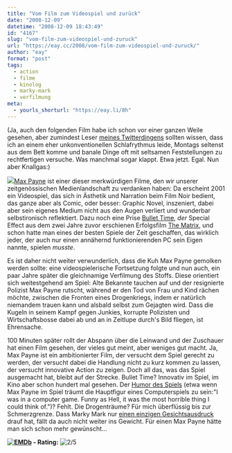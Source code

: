 ```yaml
---
title: "Vom Film zum Videospiel und zurück"
date: "2008-12-09"
datetime: "2008-12-09 18:43:49"
id: "4167"
slug: "vom-film-zum-videospiel-und-zuruck"
url: "https://eay.cc/2008/vom-film-zum-videospiel-und-zuruck/"
author: "eay"
format: "post"
tags:
  - action
  - filme
  - kinolog
  - marky-mark
  - verfilmung
meta:
  - yourls_shorturl: "https://eay.li/8h"
---
```


(Ja, auch den folgenden Film habe ich schon vor einer ganzen Weile gesehen, aber zumindest Leser [meines Twitterdingens](http://twitter.com/Eay) sollten wissen, dass ich an einem eher unkonventionellen Schlafrythmus leide, Montags seltenst aus dem Bett komme und banale Dinge oft mit seltsamen Feststellungen zu rechtfertigen versuche. Was manchmal sogar klappt. Etwa jetzt. Egal. Nun aber Knallgas:)

![](/uploads/2008/maxpayne.jpg)[Max Payne](http://www.imdb.com/title/tt0467197/) ist einer dieser merkwürdigen Filme, den wir unserer zeitgenössischen Medienlandschaft zu verdanken haben: Da erscheint 2001 ein Videospiel, das sich in Ästhetik und Narration beim Film Noir bedient, das ganze aber als Comic, oder besser: Graphic Novel, inszeniert, dabei aber sein eigenes Medium nicht aus den Augen verliert und wunderbar selbstironisch reflektiert. Dazu noch eine Prise [Bullet Time](http://de.wikipedia.org/wiki/Bullet_Time), _der_ Special Effect aus dem zwei Jahre zuvor erschienen Erfolgsfilm [The Matrix](http://www.amazon.de/exec/obidos/ASIN/B00004RYTJ/eayznet-21), und schon hatte man eines der besten Spiele der Zeit geschaffen, das wirklich jeder, der auch nur einen annähernd funktionierenden PC sein Eigen nannte, spielen _musste_.

Es ist daher nicht weiter verwunderlich, dass die Kuh Max Payne gemolken werden sollte: eine videospielerische Fortsetzung folgte und nun auch, ein paar Jahre später die gleichnamige Verfilmung des Stoffs. Diese orientiert sich weitestgehend am Spiel: Alte Bekannte tauchen auf und der resignierte Polizist Max Payne rutscht, während er den Tod von Frau und Kind rächen möchte, zwischen die Fronten eines Drogenkriegs, indem er natürlich niemandem trauen kann und alsbald selbst zum Gejagten wird. Dass die Kugeln in seinem Kampf gegen Junkies, korrupte Polizisten und Wirtschaftsbosse dabei ab und an in Zeitlupe durch's Bild fliegen, ist Ehrensache.

100 Minuten später rollt der Abspann über die Leinwand und der Zuschauer hat einen Film gesehen, der vieles gut meint, aber weniges gut macht. Ja, Max Payne ist ein ambitionierter Film, der versucht dem Spiel gerecht zu werden, der versucht dabei die Handlung nicht zu kurz kommen zu lassen, der versucht innovative Action zu zeigen. Doch all das, was das Spiel ausgemacht hat, bleibt auf der Strecke. Bullet Time? Innovativ im Spiel, im Kino aber schon hundert mal gesehen. Der [Humor des Spiels](http://en.wikiquote.org/wiki/Max_Payne) (etwa wenn Max Payne im Spiel träumt die Hauptfigur eines Computerspiels zu sein:"I was in a computer game. Funny as Hell, it was the most horrible thing I could think of.")? Fehlt. Die Drogenträume? Für mich überflüssig bis zur Schmerzgrenze. Dass Marky Mark nur [einen einzigen Gesichtsausdruck](//eay.cc/2008/ben-stiller-als-mark-wahlberg/) drauf hat, fällt da auch nicht weiter ins Gewicht. Für einen Max Payne hätte man sich schon mehr gewünscht...

 **[![EMDb](/uploads/pages/emdb/emdb_mini.gif)](http://eay.cc/emdb/) - Rating:** ![2/5](/uploads/pages/emdb/s_2.gif)

